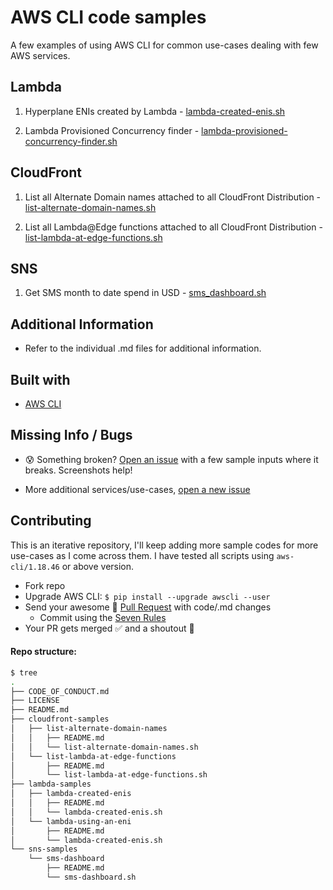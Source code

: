 # AWS CLI code samples

A few examples of using AWS CLI for common use-cases dealing with few AWS services.

## Lambda

1. Hyperplane ENIs created by Lambda - [lambda-created-enis.sh](lambda-samples/lambda-created-enis)

<!-- 2. Lambda function(s) using an ENI - [lambda-using-an-eni.sh](lambda-samples/lambda-using-an-eni) -->

2. Lambda Provisioned Concurrency finder - [lambda-provisioned-concurrency-finder.sh](lambda-samples/lambda-provisioned-concurrency-finder)

## CloudFront

1. List all Alternate Domain names attached to all CloudFront Distribution - [list-alternate-domain-names.sh](cloudfront-samples/list-alternate-domain-names)

2. List all Lambda@Edge functions attached to all CloudFront Distribution - [list-lambda-at-edge-functions.sh](cloudfront-samples/list-lambda-at-edge-functions)

## SNS

1. Get SMS month to date spend in USD - [sms_dashboard.sh](sns-samples/sms_dashboard/)

## Additional Information

- Refer to the individual .md files for additional information.

## Built with
- [AWS CLI](https://aws.amazon.com/cli/)

## Missing Info / Bugs

- :cold_sweat: Something broken? [Open an issue](https://github.com/shreyasgaonkar/aws-cli-code-samples//issues) with a few sample inputs where it breaks. Screenshots help!

- More additional services/use-cases, [open a new issue](https://github.com/shreyasgaonkar/aws-cli-code-samples//issues)

## Contributing

This is an iterative repository, I'll keep adding more sample codes for more use-cases as I come across them. I have tested all scripts using ```aws-cli/1.18.46``` or above version.

- Fork repo
- Upgrade AWS CLI: ```$ pip install --upgrade awscli --user```
- Send your awesome :raised_hands: [Pull Request](https://github.com/shreyasgaonkar/aws-cli-code-samples//pulls) with code/.md changes
    - Commit using the [Seven Rules](https://chris.beams.io/posts/git-commit/#seven-rules)
- Your PR gets merged :white_check_mark: and a shoutout :loudspeaker:


#### Repo structure:

```bash
$ tree
.
├── CODE_OF_CONDUCT.md
├── LICENSE
├── README.md
├── cloudfront-samples
│   ├── list-alternate-domain-names
│   │   ├── README.md
│   │   └── list-alternate-domain-names.sh
│   └── list-lambda-at-edge-functions
│       ├── README.md
│       └── list-lambda-at-edge-functions.sh
├── lambda-samples
│   ├── lambda-created-enis
│   │   ├── README.md
│   │   └── lambda-created-enis.sh
│   └── lambda-using-an-eni
│       ├── README.md
│       └── lambda-created-enis.sh
└── sns-samples
    └── sms-dashboard
        ├── README.md
        └── sms-dashboard.sh

```
